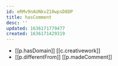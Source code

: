 ```yaml
---
id: eRMv9nAUNkvZ10wpsD8DP
title: hasComment
desc: ''
updated: 1636171779477
created: 1636171429319
---
```





- [[p.hasDomain]] [[c.creativework]] 
- [[p.differentFrom]] [[p.madeComment]]
